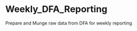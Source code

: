 Weekly_DFA_Reporting
====================

Prepare and Munge raw data from DFA for weekly reporting
